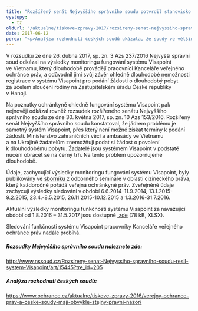 ```yaml
---
title: "Rozšířený senát Nejvyššího správního soudu potvrdil stanovisko ochránkyně k nefunkčnímu systému Visapoint"
vystupy:
  - tz
oldUrl: "/aktualne/tiskove-zpravy-2017/rozsireny-senat-nejvyssiho-spravniho-soudu-potvrdil-stanovisko-ochrankyne-k-nefunkcnim"
date: 2017-06-12
perex: "<p>Analýza rozhodnutí českých soudů ukázala, že soudy ve většině případů souhlasí se stanovisky veřejného ochránce práv. Ochránkyně o tom informovala v minulém roce. Stanoviska ochránce slouží k lepšímu uplatňování spravedlnosti v České republice. Poznatků z činnosti veřejné ochránkyně práv využil aktuálně Nejvyšší správní soud v několika svých rozhodnutích. </p>"
---
```


<!-- imported from the old website -->

<p>V rozsudku ze dne 26. dubna 2017, sp. zn. 3 Azs 237/2016 Nejvyšší správní soud odkázal na výsledky monitoringu fungování systému Visapoint ve Vietnamu, který dlouhodobě provádějí pracovníci Kanceláře veřejného ochránce práv, a odůvodnil jimi svůj závěr ohledně dlouhodobé nemožnosti registrace v systému Visapoint pro podání žádosti o dlouhodobý pobyt za účelem sloučení rodiny na Zastupitelském úřadu České republiky v Hanoji.</p> <p>Na poznatky ochránkyně ohledně fungování systému Visapoint pak nejnověji odkázal rovněž rozsudek rozšířeného senátu Nejvyššího správního soudu ze dne 30. května 2017, sp. zn. 10 Azs 153/2016. Rozšířený senát Nejvyššího správního soudu konstatoval, že jádrem problému je samotný systém Visapoint, přes který není možné získat termíny k podání žádosti. Ministerstvo zahraničních věcí a ambasády ve Vietnamu a na Ukrajině žadatelům znemožňují podat si žádost o povolení k dlouhodobému pobytu. Žadatelé jsou systémem Visapoint v podstatě nuceni obracet se na černý trh. Na tento problém upozorňujeme dlouhodobě.</p> <p>Údaje, zachycující výsledky monitoringu fungování systému Visapoint, byly publikovány ve <a href="/uploads-import/Publikace/Azylove_pravo_konference.pdf" target="_blank">sborníku </a>z odborného semináře v oblasti cizineckého práva, který každoročně pořádá veřejná ochránkyně práv. Zveřejněné údaje zachycují výsledky sledování v období 6.6.2014-11.9.2014, 13.1.2015-9.2.2015, 23.4.-8.5.2015, 26.11.2015-10.12.2015 a 1.3.2016-31.7.2016.</p> <p>Aktuální výsledky monitoringu funkčnosti systému Visapoint za navazující období od 1.8.2016 – 31.5.2017 jsou dostupné <a title="Otevření do nového okna" href="/uploads-import/ochrana_osob/ZARIZENI/Zarizeni_pro_cizince/Visapoint_prehled_monitoringu_srpen_2016_az_kveten_2017.xlsx" target="_blank"> zde</a> (78 kB, XLSX).</p> <p>Sledování funkčnosti systému Visapoint pracovníky Kanceláře veřejného ochránce práv nadále probíhá.</p> <h5>Rozsudky Nejvyššího správního soudu naleznete zde:</h5> <p><a title="Otevření do nového okna" href="http://www.nssoud.cz/Rozsireny-senat-Nejvyssiho-spravniho-soudu-resil-system-Visapoint/art/15445?tre_id=205" target="_blank">http://www.nssoud.cz/Rozsireny-senat-Nejvyssiho-spravniho-soudu-resil-system-Visapoint/art/15445?tre_id=205</a> </p><h5>Analýza rozhodnutí českých soudů:</h5><p><a href="https://www.ochrance.cz/aktualne/tiskove-zpravy-2016/verejny-ochrance-prav-a-ceske-soudy-maji-obvykle-stejny-pravni-nazor/">https://www.ochrance.cz/aktualne/tiskove-zpravy-2016/verejny-ochrance-prav-a-ceske-soudy-maji-obvykle-stejny-pravni-nazor/</a></p>
